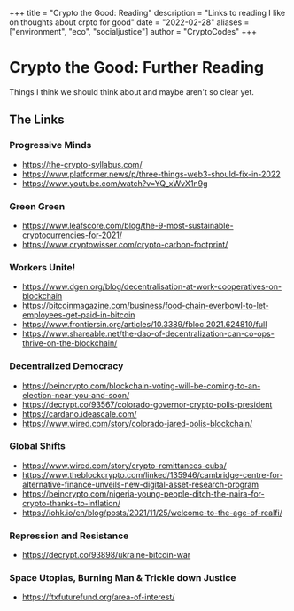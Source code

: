+++
title = "Crypto the Good: Reading"
description = "Links to reading I like on thoughts about crpto for good"
date = "2022-02-28"
aliases = ["environment", "eco", "socialjustice"]
author = "CryptoCodes"
+++
# Crypto the Good: Further Reading #
Things I think we should think about and maybe aren't so clear yet.

## The Links ##

### Progressive Minds ###
- https://the-crypto-syllabus.com/
- https://www.platformer.news/p/three-things-web3-should-fix-in-2022
- https://www.youtube.com/watch?v=YQ_xWvX1n9g

### Green Green ###
- https://www.leafscore.com/blog/the-9-most-sustainable-cryptocurrencies-for-2021/
- https://www.cryptowisser.com/crypto-carbon-footprint/

### Workers Unite! ###
- https://www.dgen.org/blog/decentralisation-at-work-cooperatives-on-blockchain
- https://bitcoinmagazine.com/business/food-chain-everbowl-to-let-employees-get-paid-in-bitcoin
- https://www.frontiersin.org/articles/10.3389/fbloc.2021.624810/full
- https://www.shareable.net/the-dao-of-decentralization-can-co-ops-thrive-on-the-blockchain/

### Decentralized Democracy ###
- https://beincrypto.com/blockchain-voting-will-be-coming-to-an-election-near-you-and-soon/
- https://decrypt.co/93567/colorado-governor-crypto-polis-president
- https://cardano.ideascale.com/
- https://www.wired.com/story/colorado-jared-polis-blockchain/

### Global Shifts ###
- https://www.wired.com/story/crypto-remittances-cuba/
- https://www.theblockcrypto.com/linked/135946/cambridge-centre-for-alternative-finance-unveils-new-digital-asset-research-program
- https://beincrypto.com/nigeria-young-people-ditch-the-naira-for-crypto-thanks-to-inflation/
- https://iohk.io/en/blog/posts/2021/11/25/welcome-to-the-age-of-realfi/

### Repression and Resistance ###
- https://decrypt.co/93898/ukraine-bitcoin-war

### Space Utopias, Burning Man & Trickle down Justice ###
- https://ftxfuturefund.org/area-of-interest/
